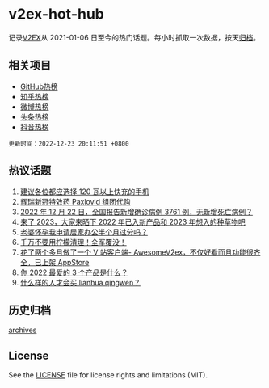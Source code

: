 # v2ex-hot-hub

 记录[V2EX](https://www.v2ex.com/)从 2021-01-06 日至今的热门话题。每小时抓取一次数据，按天[归档](archives)。
 
 ## 相关项目

- [GitHub热榜](https://github.com/lonnyzhang423/github-hot-hub)
- [知乎热榜](https://github.com/lonnyzhang423/zhihu-hot-hub)
- [微博热榜](https://github.com/lonnyzhang423/weibo-hot-hub)
- [头条热榜](https://github.com/lonnyzhang423/toutiao-hot-hub)
- [抖音热榜](https://github.com/lonnyzhang423/douyin-hot-hub)


 `更新时间：2022-12-23 20:11:51 +0800`

## 热议话题

1. [建议各位都应选择 120 瓦以上快充的手机](https://www.v2ex.com/t/904204)
1. [辉瑞新冠特效药 Paxlovid 组团代购](https://www.v2ex.com/t/904193)
1. [2022 年 12 月 22 日，全国报告新增确诊病例 3761 例，无新增死亡病例？](https://www.v2ex.com/t/904290)
1. [来了 2023，大家来晒下 2022 年已入新产品和 2023 年想入的种草物吧](https://www.v2ex.com/t/904249)
1. [老婆怀孕我申请居家办公半个月过分吗？](https://www.v2ex.com/t/904239)
1. [千万不要用柠檬清理！全军覆没！](https://www.v2ex.com/t/904224)
1. [花了两个多月做了一个 V 站客户端- AwesomeV2ex，不仅好看而且功能很齐全，已上架 AppStore](https://www.v2ex.com/t/904226)
1. [你 2022 最爱的 3 个产品是什么？](https://www.v2ex.com/t/904256)
1. [什么样的人才会买 lianhua qingwen？](https://www.v2ex.com/t/904257)

## 历史归档

[archives](archives)

## License

See the [LICENSE](LICENSE) file for license rights and limitations (MIT).
